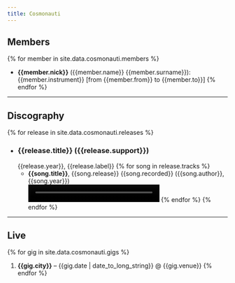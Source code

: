 ```yaml
---
title: Cosmonauti
---
```


## Members

{% for member in site.data.cosmonauti.members %}
- **{{member.nick}}** ({{member.name}} {{member.surname}}): {{member.instrument}} [from {{member.from}} to {{member.to}}]
{% endfor %}

---

## Discography

{% for release in site.data.cosmonauti.releases %}
- ### **{{release.title}}** ({{release.support}})  
  {{release.year}}, {{release.label}}
{% for song in release.tracks %}
  - **{{song.title}}**, {{song.release}} {{song.recorded}} ({{song.author}}, {{song.year}})  
		<video src="{{ site.baseurl }}/assets/audio/cosmonauti/{{ song.file }}.mov" controls height="40px" width="300px"></video>
{% endfor %}
{% endfor %}

---

## Live

{% for gig in site.data.cosmonauti.gigs %}
1. **{{gig.city}}** – {{gig.date | date_to_long_string}} @ {{gig.venue}}
{% endfor %}
